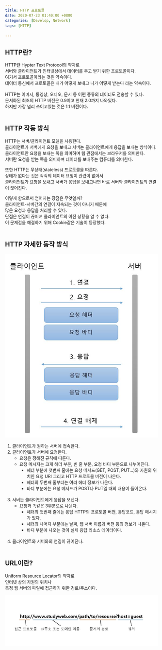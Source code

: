 ```yaml
---
title: HTTP 프로토콜
date: 2020-07-23 01:40:00 +0800
categories: [Develop, Network]
tags: [HTTP]

---
```


## HTTP란?  
HTTP란 Hypter Text Protocol의 약자로  
서버와 클라이언트가 인터넷상에서 데이터를 주고 받기 위한 프로토콜이다.  
여기서 프로토콜이라는 것은 약속이다.  
데이터 통신에서 프로토콜은 내가 어떻게 보내고 니가 어떻게 받는다 라는 약속이다.  
<br>
HTTP는 이미지, 동영상, 오디오, 문서 등 어떤 종류의 데이터도 전송할 수 있다.  
문서화된 최초의 HTTP 버전은 0.9이고 현재 2.0까지 나와있다.  
하지만 가장 널리 쓰이고있는 것은 1.1 버전이다.
<br><br>

## HTTP 작동 방식
HTTP는 서버/클라이언트 모델을 사용한다.  
클라이언트가 서버에게 요청을 보내고 서버는 클라이언트에게 응답을 보내는 방식이다.  
클라이언트란 요청을 보내는 쪽을 의미하며 웹 관점에서는 브라우저를 의미한다.  
서버란 요청을 받는 쪽을 의미하며 데이터를 보내주는 컴퓨터를 의미한다.  

또한 HTTP는 무상태(stateless) 프로토콜을 따른다.  
상태가 없다는 것은 각각의 데이터 요청이 관련이 없어서  
클라이언트가 요청을 보내고 서버가 응답을 보내고나면 바로 서버와 클라이언트의 연결이 끊어진다.  

이렇게 함으로써 얻어지는 장점은 무엇일까?  
클라이언트-서버간의 연결이 지속되는 것이 아니기 때문에  
많은 요청과 응답을 처리할 수 있다.  
단점은 연결이 끊어져 클라이언트의 이전 상황을 알 수 없다.  
이 문제점을 해결하기 위해 Cookie같은 기술이 등장했다.
<br><br>



## HTTP 자세한 동작 방식  
![image](/assets/img/postImg/http/2.JPG)  

1. 클라이언트가 원하는 서버에 접속한다.
2. 클라이언트가 서버에 요청한다.
   - 요청은 정해진 규칙에 따른다.
   - 요청 메시지는 크게 헤더 부분, 빈 줄 부분, 요청 바디 부분으로 나누어진다.
     - 헤더 부분에 첫번째 줄에는 요청 메서드(GET, POST, PUT...)와 자원의 위치인 요청 URI 그리고 HTTP 프로토콜 버전이 나온다.
     - 헤더의 두번째 줄부터는 여러 헤더 정보가 나온다.
     - 바디 부분에는 요청 메서드가 POST나 PUT일 때의 내용이 들어온다.<br><br>
3. 서버는 클라이언트에게 응답을 보낸다.
   - 요청과 똑같은 3부분으로 나뉜다.
      - 헤더의 첫번째 줄에는 응답 HTTP의 프로토콜 버전, 응답코드, 응답 메시지가 있다.
      - 헤더의 나머지 부분에는 날짜, 웹 서버 이름과 버전 등의 정보가 나온다.
      - 바디 부분에 나오는 것이 실제 응답 리소스 데이터이다.<br><br>
4. 클라이언트와 서버와의 연결이 끊어진다.
<br><br>


## URL이란?  
Uniform Resource Locator의 약자로  
인터넷 상의 자원의 위치나  
특정 웹 서버의 파일에 접근하기 위한 경로/주소이다.  

![image](/assets/img/postImg/http/1.JPG)  
